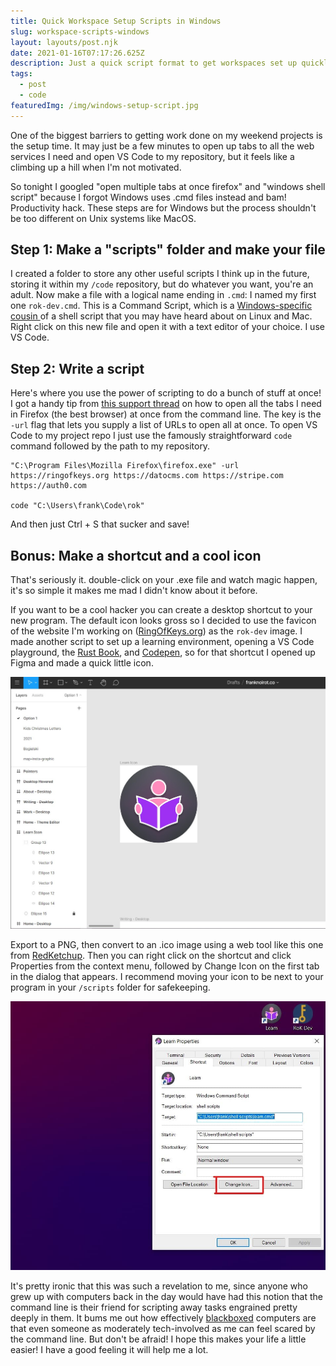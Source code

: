 ```yaml
---
title: Quick Workspace Setup Scripts in Windows
slug: workspace-scripts-windows
layout: layouts/post.njk
date: 2021-01-16T07:17:26.625Z
description: Just a quick script format to get workspaces set up quickly in Windows.
tags:
  - post
  - code
featuredImg: /img/windows-setup-script.jpg
---
```

One of the biggest barriers to getting work done on my weekend projects is the setup time. It may just be a few minutes to open up tabs to all the web services I need and open VS Code to my repository, but it feels like a climbing up a hill when I'm not motivated.

So tonight I googled "open multiple tabs at once firefox" and "windows shell script" because I forgot Windows uses .cmd files instead and bam! Productivity hack. These steps are for Windows but the process shouldn't be too different on Unix systems like MacOS.

## Step 1: Make a "scripts" folder and make your file

I created a folder to store any other useful scripts I think up in the future, storing it within my `/code` repository, but do whatever you want, you're an adult. Now make a file with a logical name ending in `.cmd`: I named my first one `rok-dev.cmd`. This is a Command Script, which is a [Windows-specific cousin ](https://smallbusiness.chron.com/write-cmd-script-53226.html)of a shell script that you may have heard about on Linux and Mac. Right click on this new file and open it with a text editor of your choice. I use VS Code.

## Step 2: Write a script

Here's where you use the power of scripting to do a bunch of stuff at once! I got a handy tip from [this support thread](https://support.mozilla.org/en-US/questions/1203652) on how to open all the tabs I need in Firefox (the best browser) at once from the command line. The key is the `-url` flag that lets you supply a list of URLs to open all at once. To open VS Code to my project repo I just use the famously straightforward `code` command followed by the path to my repository.

```shell
"C:\Program Files\Mozilla Firefox\firefox.exe" -url https://ringofkeys.org https://datocms.com https://stripe.com https://auth0.com

code "C:\Users\frank\Code\rok"
```

And then just Ctrl + S that sucker and save!

## Bonus: Make a shortcut and a cool icon

That's seriously it. double-click on your .exe file and watch magic happen, it's so simple it makes me mad I didn't know about it before.

If you want to be a cool hacker you can create a desktop shortcut to your new program. The default icon looks gross so I decided to use the favicon of the website I'm working on ([RingOfKeys.org](https://ringofkeys.org)) as the `rok-dev` image. I made another script to set up a learning environment, opening a VS Code playground, the [Rust Book](https://doc.rust-lang.org/stable/book/title-page.html), and [Codepen](https://codepen.io), so for that shortcut I opened up Figma and made a quick little icon.

![Showing the Figma interface with my learning icon as a frame.](/img/windows-scripts_figma.jpg)

Export to a PNG, then convert to an .ico image using a web tool like this one from [RedKetchup](https://redketchup.io/icon-converter). Then you can right click on the shortcut and click Properties from the context menu, followed by Change Icon on the first tab in the dialog that appears. I recommend moving your icon to be next to your program in your `/scripts` folder for safekeeping.

![](/img/windows_scripts-change_icon.jpg)

It's pretty ironic that this was such a revelation to me, since anyone who grew up with computers back in the day would have had this notion that the command line is their friend for scripting away tasks engrained pretty deeply in them. It bums me out how effectively [blackboxed](https://en.wikipedia.org/wiki/Blackboxing) computers are that even someone as moderately tech-involved as me can feel scared by the command line. But don't be afraid! I hope this makes your life a little easier! I have a good feeling it will help me a lot.